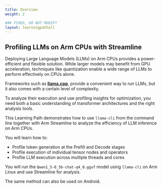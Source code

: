 ```yaml
---
title: Overview
weight: 2

### FIXED, DO NOT MODIFY
layout: learningpathall
---
```


## Profiling LLMs on Arm CPUs with Streamline

Deploying Large Language Models (LLMs) on Arm CPUs provides a power-efficient and flexible solution. While larger models may benefit from GPU acceleration, techniques like quantization enable a wide range of LLMs to perform effectively on CPUs alone.  

Frameworks such as [**llama.cpp**](https://github.com/ggml-org/llama.cpp), provide a convenient way to run LLMs, but it also comes with a certain level of complexity. 

To analyze their execution and use profiling insights for optimization, you need both a basic understanding of transformer architectures and the right analysis tools.

This Learning Path demonstrates how to use `llama-cli` from the command line together with Arm Streamline to analyze the efficiency of LLM inference on Arm CPUs.  

You will learn how to:
- Profile token generation at the Prefill and Decode stages
- Profile execution of individual tensor nodes and operators
- Profile LLM execution across multiple threads and cores

You will run the `Qwen1_5-0_5b-chat-q4_0.gguf` model using `llama-cli` on Arm Linux and use Streamline for analysis.  

The same method can also be used on Android.
